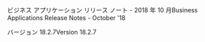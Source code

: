 <!-- This file contains localizable strings used in generating the custom PDF. Do not use as an include file in any web content. -->
<!-- strings for PDF page header -->

<span data-ttu-id="e8643-101">ビジネス アプリケーション リリース ノート - 2018 年 10 月</span><span class="sxs-lookup"><span data-stu-id="e8643-101">Business Applications Release Notes - October '18</span></span>

<span data-ttu-id="e8643-102">バージョン 18.2.7</span><span class="sxs-lookup"><span data-stu-id="e8643-102">Version 18.2.7</span></span>

